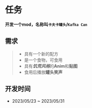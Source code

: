 # 任务

**开发一个mod，名称叫`卡夫卡罐头`/`Kafka Can`**

## 需求

> - 具有一个新的配方
> - 是一个食物，可食用
> - 具有***饥荒风格***的**Anim**和**贴图**
> - 食用后播放**罐头笑声**

## 开发时间

- 2023/05/23 ~ 2023/05/31